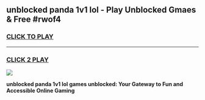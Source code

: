 
## unblocked panda 1v1 lol - Play Unblocked Gmaes & Free #rwof4
<h3>
<a href="https://news.freeplayer.one?title=unblocked_panda_1v1_lol&ref=26F">CLICK TO PLAY</a></h3>
<hr>

<h3>
<a href="https://news.freeplayer.one?title=unblocked_panda_1v1_lol&ref=26F">CLICK 2 PLAY</a>
  
</h3>

<a href="https://news.freeplayer.one?title=unblocked_panda_1v1_lol&ref=26F/"><img src="https://clearcache.store/games.png"></a>


**unblocked panda 1v1 lol games unblocked: Your Gateway to Fun and Accessible Online Gaming**
